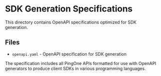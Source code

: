 # SDK Generation Specifications

This directory contains OpenAPI specifications optimized for SDK generation.

## Files

- `openapi.yaml` - OpenAPI specification for SDK generation

The specification includes all PingOne APIs formatted for use with OpenAPI generators to produce client SDKs in various programming languages.
